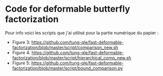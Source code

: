 # Code for deformable butterfly factorization


Pour info voici les scripts que j'ai utilisé pour la partie numérique du papier : 

* Figure 3: https://github.com/tung-qle/fast-deformable-factorization/blob/master/script/comparison_new.sh
* Figure 4: https://github.com/tung-qle/fast-deformable-factorization/blob/master/script/hierarchical_comp_new.sh
* Figure 5: https://github.com/tung-qle/fast-deformable-factorization/blob/master/script/bound_comparison.py
